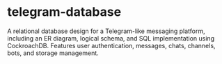 # telegram-database
A relational database design for a Telegram-like messaging platform, including an ER diagram, logical schema, and SQL implementation using CockroachDB. Features user authentication, messages, chats, channels, bots, and storage management. 
